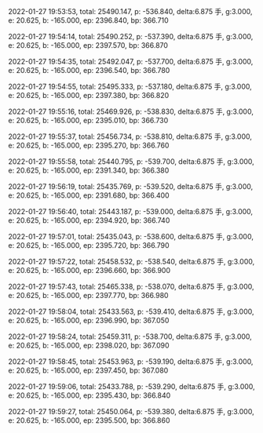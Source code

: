 2022-01-27 19:53:53, total: 25490.147, p: -536.840, delta:6.875 手, g:3.000, e: 20.625, b: -165.000, ep: 2396.840, bp: 366.710

2022-01-27 19:54:14, total: 25490.252, p: -537.390, delta:6.875 手, g:3.000, e: 20.625, b: -165.000, ep: 2397.570, bp: 366.870

2022-01-27 19:54:35, total: 25492.047, p: -537.700, delta:6.875 手, g:3.000, e: 20.625, b: -165.000, ep: 2396.540, bp: 366.780

2022-01-27 19:54:55, total: 25495.333, p: -537.180, delta:6.875 手, g:3.000, e: 20.625, b: -165.000, ep: 2397.380, bp: 366.820

2022-01-27 19:55:16, total: 25469.926, p: -538.830, delta:6.875 手, g:3.000, e: 20.625, b: -165.000, ep: 2395.010, bp: 366.730

2022-01-27 19:55:37, total: 25456.734, p: -538.810, delta:6.875 手, g:3.000, e: 20.625, b: -165.000, ep: 2395.270, bp: 366.760

2022-01-27 19:55:58, total: 25440.795, p: -539.700, delta:6.875 手, g:3.000, e: 20.625, b: -165.000, ep: 2391.340, bp: 366.380

2022-01-27 19:56:19, total: 25435.769, p: -539.520, delta:6.875 手, g:3.000, e: 20.625, b: -165.000, ep: 2391.680, bp: 366.400

2022-01-27 19:56:40, total: 25443.187, p: -539.000, delta:6.875 手, g:3.000, e: 20.625, b: -165.000, ep: 2394.920, bp: 366.740

2022-01-27 19:57:01, total: 25435.043, p: -538.600, delta:6.875 手, g:3.000, e: 20.625, b: -165.000, ep: 2395.720, bp: 366.790

2022-01-27 19:57:22, total: 25458.532, p: -538.540, delta:6.875 手, g:3.000, e: 20.625, b: -165.000, ep: 2396.660, bp: 366.900

2022-01-27 19:57:43, total: 25465.338, p: -538.070, delta:6.875 手, g:3.000, e: 20.625, b: -165.000, ep: 2397.770, bp: 366.980

2022-01-27 19:58:04, total: 25433.563, p: -539.410, delta:6.875 手, g:3.000, e: 20.625, b: -165.000, ep: 2396.990, bp: 367.050

2022-01-27 19:58:24, total: 25459.311, p: -538.700, delta:6.875 手, g:3.000, e: 20.625, b: -165.000, ep: 2398.020, bp: 367.090

2022-01-27 19:58:45, total: 25453.963, p: -539.190, delta:6.875 手, g:3.000, e: 20.625, b: -165.000, ep: 2397.450, bp: 367.080

2022-01-27 19:59:06, total: 25433.788, p: -539.290, delta:6.875 手, g:3.000, e: 20.625, b: -165.000, ep: 2395.430, bp: 366.840

2022-01-27 19:59:27, total: 25450.064, p: -539.380, delta:6.875 手, g:3.000, e: 20.625, b: -165.000, ep: 2395.500, bp: 366.860